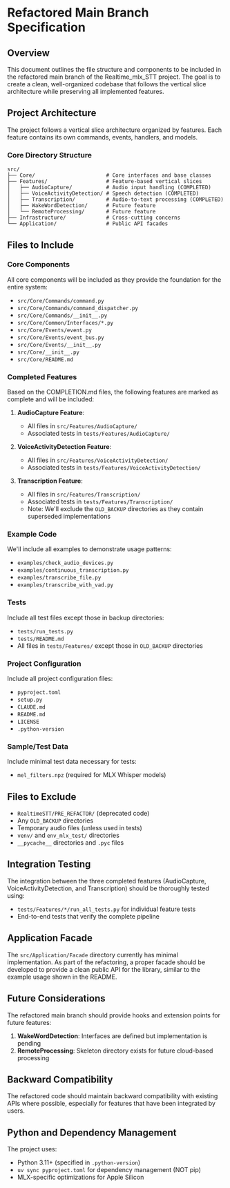 # Refactored Main Branch Specification

## Overview

This document outlines the file structure and components to be included in the refactored main branch of the Realtime_mlx_STT project. The goal is to create a clean, well-organized codebase that follows the vertical slice architecture while preserving all implemented features.

## Project Architecture

The project follows a vertical slice architecture organized by features. Each feature contains its own commands, events, handlers, and models.

### Core Directory Structure

```
src/
├── Core/                       # Core interfaces and base classes
├── Features/                   # Feature-based vertical slices
│   ├── AudioCapture/           # Audio input handling (COMPLETED)
│   ├── VoiceActivityDetection/ # Speech detection (COMPLETED)
│   ├── Transcription/          # Audio-to-text processing (COMPLETED)
│   ├── WakeWordDetection/      # Future feature
│   └── RemoteProcessing/       # Future feature
├── Infrastructure/             # Cross-cutting concerns
└── Application/                # Public API facades
```

## Files to Include

### Core Components

All core components will be included as they provide the foundation for the entire system:

- `src/Core/Commands/command.py`
- `src/Core/Commands/command_dispatcher.py`
- `src/Core/Commands/__init__.py`
- `src/Core/Common/Interfaces/*.py`
- `src/Core/Events/event.py`
- `src/Core/Events/event_bus.py`
- `src/Core/Events/__init__.py`
- `src/Core/__init__.py`
- `src/Core/README.md`

### Completed Features

Based on the COMPLETION.md files, the following features are marked as complete and will be included:

1. **AudioCapture Feature**:
   - All files in `src/Features/AudioCapture/`
   - Associated tests in `tests/Features/AudioCapture/`

2. **VoiceActivityDetection Feature**:
   - All files in `src/Features/VoiceActivityDetection/`
   - Associated tests in `tests/Features/VoiceActivityDetection/`

3. **Transcription Feature**:
   - All files in `src/Features/Transcription/`
   - Associated tests in `tests/Features/Transcription/`
   - Note: We'll exclude the `OLD_BACKUP` directories as they contain superseded implementations

### Example Code

We'll include all examples to demonstrate usage patterns:

- `examples/check_audio_devices.py`
- `examples/continuous_transcription.py`
- `examples/transcribe_file.py`
- `examples/transcribe_with_vad.py`

### Tests

Include all test files except those in backup directories:

- `tests/run_tests.py`
- `tests/README.md`
- All files in `tests/Features/` except those in `OLD_BACKUP` directories

### Project Configuration

Include all project configuration files:

- `pyproject.toml`
- `setup.py`
- `CLAUDE.md`
- `README.md`
- `LICENSE`
- `.python-version` 

### Sample/Test Data

Include minimal test data necessary for tests:

- `mel_filters.npz` (required for MLX Whisper models)

## Files to Exclude

- `RealtimeSTT/PRE_REFACTOR/` (deprecated code)
- Any `OLD_BACKUP` directories
- Temporary audio files (unless used in tests)
- `venv/` and `env_mlx_test/` directories
- `__pycache__` directories and `.pyc` files

## Integration Testing

The integration between the three completed features (AudioCapture, VoiceActivityDetection, and Transcription) should be thoroughly tested using:

- `tests/Features/*/run_all_tests.py` for individual feature tests
- End-to-end tests that verify the complete pipeline

## Application Facade

The `src/Application/Facade` directory currently has minimal implementation. As part of the refactoring, a proper facade should be developed to provide a clean public API for the library, similar to the example usage shown in the README.

## Future Considerations

The refactored main branch should provide hooks and extension points for future features:

1. **WakeWordDetection**: Interfaces are defined but implementation is pending
2. **RemoteProcessing**: Skeleton directory exists for future cloud-based processing

## Backward Compatibility

The refactored code should maintain backward compatibility with existing APIs where possible, especially for features that have been integrated by users.

## Python and Dependency Management

The project uses:
- Python 3.11+ (specified in `.python-version`)
- `uv sync pyproject.toml` for dependency management (NOT pip)
- MLX-specific optimizations for Apple Silicon